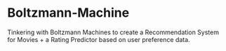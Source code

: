 # Boltzmann-Machine
Tinkering with Boltzmann Machines to create a Recommendation System for Movies + a Rating Predictor based on user preference data.
